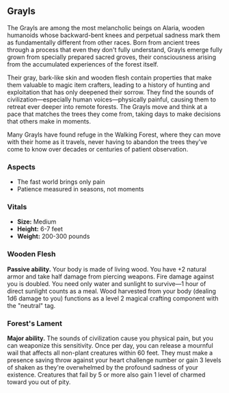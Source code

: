 ## Grayls

The Grayls are among the most melancholic beings on Alaria, wooden humanoids whose backward-bent knees and perpetual sadness mark them as fundamentally different from other races. Born from ancient trees through a process that even they don't fully understand, Grayls emerge fully grown from specially prepared sacred groves, their consciousness arising from the accumulated experiences of the forest itself.

Their gray, bark-like skin and wooden flesh contain properties that make them valuable to magic item crafters, leading to a history of hunting and exploitation that has only deepened their sorrow. They find the sounds of civilization—especially human voices—physically painful, causing them to retreat ever deeper into remote forests. The Grayls move and think at a pace that matches the trees they come from, taking days to make decisions that others make in moments.

Many Grayls have found refuge in the Walking Forest, where they can move with their home as it travels, never having to abandon the trees they've come to know over decades or centuries of patient observation.

### Aspects

- The fast world brings only pain
- Patience measured in seasons, not moments

### Vitals

- **Size:** Medium
- **Height:** 6-7 feet
- **Weight:** 200-300 pounds

### Wooden Flesh

**Passive ability.**
Your body is made of living wood. You have +2 natural armor and take half damage from piercing weapons. Fire damage against you is doubled. You need only water and sunlight to survive—1 hour of direct sunlight counts as a meal. Wood harvested from your body (dealing 1d6 damage to you) functions as a level 2 magical crafting component with the "neutral" tag.

### Forest's Lament

**Major ability.**
The sounds of civilization cause you physical pain, but you can weaponize this sensitivity. Once per day, you can release a mournful wail that affects all non-plant creatures within 60 feet. They must make a presence saving throw against your heart challenge number or gain 3 levels of shaken as they're overwhelmed by the profound sadness of your existence. Creatures that fail by 5 or more also gain 1 level of charmed toward you out of pity.